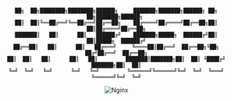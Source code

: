 
<div align="center">


```
██╗  ██╗████████╗████████╗██████╗     ███████╗███████╗██████╗ ██╗   ██╗███████╗██████╗ 
██║  ██║╚══██╔══╝╚══██╔══╝██╔══██╗    ██╔════╝██╔════╝██╔══██╗██║   ██║██╔════╝██╔══██╗
███████║   ██║      ██║   ██████╔╝    ███████╗█████╗  ██████╔╝██║   ██║█████╗  ██████╔╝
██╔══██║   ██║      ██║   ██╔═══╝     ╚════██║██╔══╝  ██╔══██╗╚██╗ ██╔╝██╔══╝  ██╔══██╗
██║  ██║   ██║      ██║   ██║         ███████║███████╗██║  ██║ ╚████╔╝ ███████╗██║  ██║
╚═╝  ╚═╝   ╚═╝      ╚═╝   ╚═╝         ╚══════╝╚══════╝╚═╝  ╚═╝  ╚═══╝  ╚══════╝╚═╝  ╚═╝
```
![Nginx](https://img.shields.io/badge/nginx-%23009639.svg?style=for-the-badge&logo=nginx&logoColor=white)

</div>
